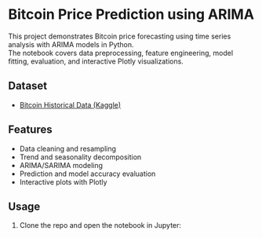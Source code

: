 # Bitcoin Price Prediction using ARIMA

This project demonstrates Bitcoin price forecasting using time series analysis with ARIMA models in Python.  
The notebook covers data preprocessing, feature engineering, model fitting, evaluation, and interactive Plotly visualizations.

## Dataset
- [Bitcoin Historical Data (Kaggle)](https://www.kaggle.com/datasets/mczielinski/bitcoin-historical-data)

## Features
- Data cleaning and resampling
- Trend and seasonality decomposition
- ARIMA/SARIMA modeling
- Prediction and model accuracy evaluation
- Interactive plots with Plotly

## Usage

1. Clone the repo and open the notebook in Jupyter:

